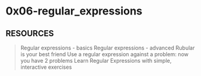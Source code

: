 # 0x06-regular_expressions

## RESOURCES

> Regular expressions - basics
> Regular expressions - advanced
> Rubular is your best friend
> Use a regular expression against a problem: now you have 2 problems
> Learn Regular Expressions with simple, interactive exercises